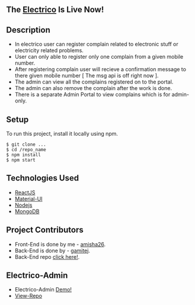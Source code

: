 ## The [Electrico](https://the-electrico.netlify.app/) Is Live Now!


## Description 

* In electrico user can register complain related to electronic stuff or electricity related problems.  
* User can only able to register only one complain from a given mobile number.
* After registering complain user will recieve a confirmation message to there given mobile number [ The msg api is off right now ].
* The admin can view all the complains registered on to the portal.
* The admin can also remove the complain after the work is done.
* There is a separate Admin Portal to view complains which is for admin-only. 


## Setup 
To run this project, install it locally using npm.

```
$ git clone ...
$ cd /repo_name
$ npm install
$ npm start
```

## Technologies Used

* [ReactJS](https://reactjs.org/)
* [Material-UI](https://material-ui.com/)
* [Nodejs](https://nodejs.org/en/docs/)
* [MongoDB](https://www.mongodb.com/cloud/atlas/register)


## Project Contributors

* Front-End is done by me - [amisha26](https://github.com/amisha26).
* Back-End is done by - [gamitej](https://github.com/gamitej).
* Back-End repo [click here!](https://github.com/gamitej/Electrico_Backend). 


## Electrico-Admin 

* Electrico-Admin [Demo!](https://electrico-admin.netlify.app/)
* [View-Repo](https://github.com/amisha26/Electrico-Admin)
